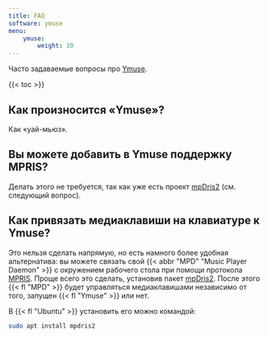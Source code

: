 ```yaml
---
title: FAQ
software: ymuse
menu:
    ymuse:
        weight: 10
---
```


Часто задаваемые вопросы про [Ymuse](/software/ymuse).

{{< toc >}}

## Как произносится «Ymuse»?

Как «уай-мьюз».

## Вы можете добавить в Ymuse поддержку MPRIS?

Делать этого не требуется, так как уже есть проект [mpDris2](https://github.com/eonpatapon/mpDris2) (см. следующий вопрос).

## Как привязать медиаклавиши на клавиатуре к Ymuse?

Это нельзя сделать напрямую, но есть намного более удобная альтернатива: вы можете связать свой {{< abbr "MPD" "Music Player Daemon" >}} с окружением рабочего стола при помощи протокола [MPRIS](https://wiki.archlinux.org/title/MPRIS). Проще всего это сделать, установив пакет [mpDris2](https://github.com/eonpatapon/mpDris2).
После этого {{< fl "MPD" >}} будет управляться медиаклавишами независимо от того, запущен {{< fl "Ymuse" >}} или нет.

В {{< fl "Ubuntu" >}} установить его можно командой:

```bash
sudo apt install mpdris2
```
